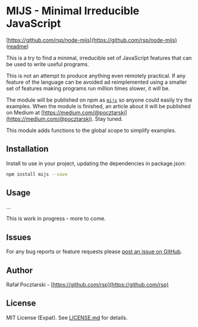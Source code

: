 MIJS - Minimal Irreducible JavaScript
=====================================

[https://github.com/rsp/node-mijs](https://github.com/rsp/node-mijs)
([readme](https://github.com/rsp/node-mijs#readme))

This is a try to find a minimal, irreducible set of JavaScript features
that can be used to write useful programs.

This is not an attempt to produce anything even remotely practical.
If any feature of the language can be avoided ad reimplemented using a smaller
set of features making programs run million times slower, it will be.

The module will be published on npm as [`mijs`](https://www.npmjs.com/package/mijs)
so anyone could easily try the examples.
When the module is finished, an article about it will be published on Medium
at [https://medium.com/@pocztarski](https://medium.com/@pocztarski).
Stay tuned.

This module adds functions to the global scope to simplify examples.

Installation
------------
Install to use in your project, updating the dependencies in package.json:
```sh
npm install mijs --save
```

Usage
-----
...

This is work in progress - more to come.

Issues
------
For any bug reports or feature requests please
[post an issue on GitHub](https://github.com/rsp/node-mijs/issues).

Author
------
Rafał Pocztarski - [https://github.com/rsp](https://github.com/rsp)

License
-------
MIT License (Expat). See [LICENSE.md](LICENSE.md) for details.
